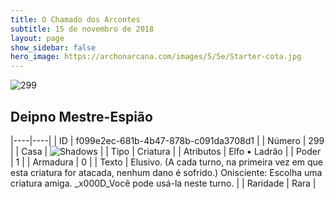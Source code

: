 ```yaml
---
title: O Chamado dos Arcontes
subtitle: 15 de novembro de 2018
layout: page
show_sidebar: false
hero_image: https://archonarcana.com/images/5/5e/Starter-cota.jpg
---
```


![299](https://cdn.keyforgegame.com/media/card_front/pt/341_299_M3P2FVHP7MC_pt.png)

## Deipno Mestre-Espião

|----|----|
| ID | f099e2ec-681b-4b47-878b-c091da3708d1 |
| Número | 299 |
| Casa | ![Shadows](https://archonarcana.com/images/thumb/e/ee/Shadows.png/22px-Shadows.png "Sombras") |
| Tipo | Criatura |
| Atributos | Elfo • Ladrão |
| Poder | 1 |
| Armadura | 0 |
| Texto | Elusivo. (A cada turno, na primeira vez em que esta criatura for atacada, nenhum dano é sofrido.) Onisciente: Escolha uma criatura amiga. _x000D_Você pode usá-la neste turno. |
| Raridade | Rara |
